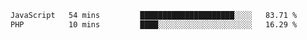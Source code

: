 
<!--START_SECTION:waka-->

```txt
JavaScript   54 mins         █████████████████████░░░░   83.71 %
PHP          10 mins         ████░░░░░░░░░░░░░░░░░░░░░   16.29 %
```

<!--END_SECTION:waka-->
